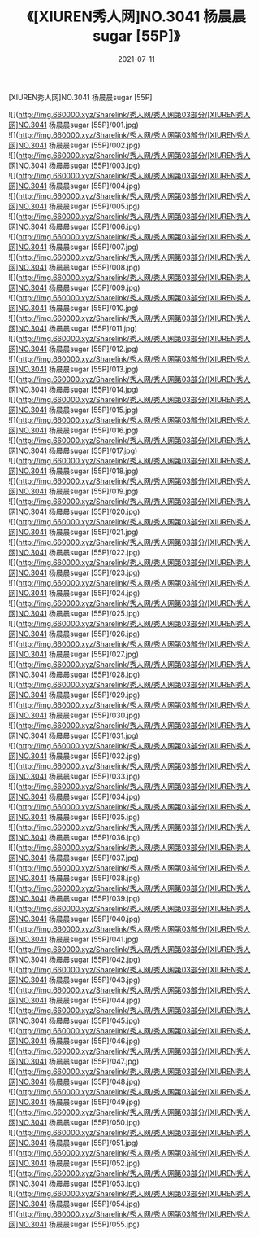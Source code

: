 ﻿---
layout: post
title:  《[XIUREN秀人网]NO.3041 杨晨晨sugar [55P]》
date:   2021-07-11
img: http://img.660000.xyz/Sharelink/秀人网/秀人网第03部分/[XIUREN秀人网]NO.3041 杨晨晨sugar [55P]/000.jpg
categories: [美女, 清纯, 唯美]
---

[XIUREN秀人网]NO.3041 杨晨晨sugar [55P]

  ![](http://img.660000.xyz/Sharelink/秀人网/秀人网第03部分/[XIUREN秀人网]NO.3041 杨晨晨sugar [55P]/001.jpg) <br> ![](http://img.660000.xyz/Sharelink/秀人网/秀人网第03部分/[XIUREN秀人网]NO.3041 杨晨晨sugar [55P]/002.jpg) <br> ![](http://img.660000.xyz/Sharelink/秀人网/秀人网第03部分/[XIUREN秀人网]NO.3041 杨晨晨sugar [55P]/003.jpg) <br> ![](http://img.660000.xyz/Sharelink/秀人网/秀人网第03部分/[XIUREN秀人网]NO.3041 杨晨晨sugar [55P]/004.jpg) <br> ![](http://img.660000.xyz/Sharelink/秀人网/秀人网第03部分/[XIUREN秀人网]NO.3041 杨晨晨sugar [55P]/005.jpg) <br> ![](http://img.660000.xyz/Sharelink/秀人网/秀人网第03部分/[XIUREN秀人网]NO.3041 杨晨晨sugar [55P]/006.jpg) <br> ![](http://img.660000.xyz/Sharelink/秀人网/秀人网第03部分/[XIUREN秀人网]NO.3041 杨晨晨sugar [55P]/007.jpg) <br> ![](http://img.660000.xyz/Sharelink/秀人网/秀人网第03部分/[XIUREN秀人网]NO.3041 杨晨晨sugar [55P]/008.jpg) <br> ![](http://img.660000.xyz/Sharelink/秀人网/秀人网第03部分/[XIUREN秀人网]NO.3041 杨晨晨sugar [55P]/009.jpg) <br> ![](http://img.660000.xyz/Sharelink/秀人网/秀人网第03部分/[XIUREN秀人网]NO.3041 杨晨晨sugar [55P]/010.jpg) <br> ![](http://img.660000.xyz/Sharelink/秀人网/秀人网第03部分/[XIUREN秀人网]NO.3041 杨晨晨sugar [55P]/011.jpg) <br> ![](http://img.660000.xyz/Sharelink/秀人网/秀人网第03部分/[XIUREN秀人网]NO.3041 杨晨晨sugar [55P]/012.jpg) <br> ![](http://img.660000.xyz/Sharelink/秀人网/秀人网第03部分/[XIUREN秀人网]NO.3041 杨晨晨sugar [55P]/013.jpg) <br> ![](http://img.660000.xyz/Sharelink/秀人网/秀人网第03部分/[XIUREN秀人网]NO.3041 杨晨晨sugar [55P]/014.jpg) <br> ![](http://img.660000.xyz/Sharelink/秀人网/秀人网第03部分/[XIUREN秀人网]NO.3041 杨晨晨sugar [55P]/015.jpg) <br> ![](http://img.660000.xyz/Sharelink/秀人网/秀人网第03部分/[XIUREN秀人网]NO.3041 杨晨晨sugar [55P]/016.jpg) <br> ![](http://img.660000.xyz/Sharelink/秀人网/秀人网第03部分/[XIUREN秀人网]NO.3041 杨晨晨sugar [55P]/017.jpg) <br> ![](http://img.660000.xyz/Sharelink/秀人网/秀人网第03部分/[XIUREN秀人网]NO.3041 杨晨晨sugar [55P]/018.jpg) <br> ![](http://img.660000.xyz/Sharelink/秀人网/秀人网第03部分/[XIUREN秀人网]NO.3041 杨晨晨sugar [55P]/019.jpg) <br> ![](http://img.660000.xyz/Sharelink/秀人网/秀人网第03部分/[XIUREN秀人网]NO.3041 杨晨晨sugar [55P]/020.jpg) <br> ![](http://img.660000.xyz/Sharelink/秀人网/秀人网第03部分/[XIUREN秀人网]NO.3041 杨晨晨sugar [55P]/021.jpg) <br> ![](http://img.660000.xyz/Sharelink/秀人网/秀人网第03部分/[XIUREN秀人网]NO.3041 杨晨晨sugar [55P]/022.jpg) <br> ![](http://img.660000.xyz/Sharelink/秀人网/秀人网第03部分/[XIUREN秀人网]NO.3041 杨晨晨sugar [55P]/023.jpg) <br> ![](http://img.660000.xyz/Sharelink/秀人网/秀人网第03部分/[XIUREN秀人网]NO.3041 杨晨晨sugar [55P]/024.jpg) <br> ![](http://img.660000.xyz/Sharelink/秀人网/秀人网第03部分/[XIUREN秀人网]NO.3041 杨晨晨sugar [55P]/025.jpg) <br> ![](http://img.660000.xyz/Sharelink/秀人网/秀人网第03部分/[XIUREN秀人网]NO.3041 杨晨晨sugar [55P]/026.jpg) <br> ![](http://img.660000.xyz/Sharelink/秀人网/秀人网第03部分/[XIUREN秀人网]NO.3041 杨晨晨sugar [55P]/027.jpg) <br> ![](http://img.660000.xyz/Sharelink/秀人网/秀人网第03部分/[XIUREN秀人网]NO.3041 杨晨晨sugar [55P]/028.jpg) <br> ![](http://img.660000.xyz/Sharelink/秀人网/秀人网第03部分/[XIUREN秀人网]NO.3041 杨晨晨sugar [55P]/029.jpg) <br> ![](http://img.660000.xyz/Sharelink/秀人网/秀人网第03部分/[XIUREN秀人网]NO.3041 杨晨晨sugar [55P]/030.jpg) <br> ![](http://img.660000.xyz/Sharelink/秀人网/秀人网第03部分/[XIUREN秀人网]NO.3041 杨晨晨sugar [55P]/031.jpg) <br> ![](http://img.660000.xyz/Sharelink/秀人网/秀人网第03部分/[XIUREN秀人网]NO.3041 杨晨晨sugar [55P]/032.jpg) <br> ![](http://img.660000.xyz/Sharelink/秀人网/秀人网第03部分/[XIUREN秀人网]NO.3041 杨晨晨sugar [55P]/033.jpg) <br> ![](http://img.660000.xyz/Sharelink/秀人网/秀人网第03部分/[XIUREN秀人网]NO.3041 杨晨晨sugar [55P]/034.jpg) <br> ![](http://img.660000.xyz/Sharelink/秀人网/秀人网第03部分/[XIUREN秀人网]NO.3041 杨晨晨sugar [55P]/035.jpg) <br> ![](http://img.660000.xyz/Sharelink/秀人网/秀人网第03部分/[XIUREN秀人网]NO.3041 杨晨晨sugar [55P]/036.jpg) <br> ![](http://img.660000.xyz/Sharelink/秀人网/秀人网第03部分/[XIUREN秀人网]NO.3041 杨晨晨sugar [55P]/037.jpg) <br> ![](http://img.660000.xyz/Sharelink/秀人网/秀人网第03部分/[XIUREN秀人网]NO.3041 杨晨晨sugar [55P]/038.jpg) <br> ![](http://img.660000.xyz/Sharelink/秀人网/秀人网第03部分/[XIUREN秀人网]NO.3041 杨晨晨sugar [55P]/039.jpg) <br> ![](http://img.660000.xyz/Sharelink/秀人网/秀人网第03部分/[XIUREN秀人网]NO.3041 杨晨晨sugar [55P]/040.jpg) <br> ![](http://img.660000.xyz/Sharelink/秀人网/秀人网第03部分/[XIUREN秀人网]NO.3041 杨晨晨sugar [55P]/041.jpg) <br> ![](http://img.660000.xyz/Sharelink/秀人网/秀人网第03部分/[XIUREN秀人网]NO.3041 杨晨晨sugar [55P]/042.jpg) <br> ![](http://img.660000.xyz/Sharelink/秀人网/秀人网第03部分/[XIUREN秀人网]NO.3041 杨晨晨sugar [55P]/043.jpg) <br> ![](http://img.660000.xyz/Sharelink/秀人网/秀人网第03部分/[XIUREN秀人网]NO.3041 杨晨晨sugar [55P]/044.jpg) <br> ![](http://img.660000.xyz/Sharelink/秀人网/秀人网第03部分/[XIUREN秀人网]NO.3041 杨晨晨sugar [55P]/045.jpg) <br> ![](http://img.660000.xyz/Sharelink/秀人网/秀人网第03部分/[XIUREN秀人网]NO.3041 杨晨晨sugar [55P]/046.jpg) <br> ![](http://img.660000.xyz/Sharelink/秀人网/秀人网第03部分/[XIUREN秀人网]NO.3041 杨晨晨sugar [55P]/047.jpg) <br> ![](http://img.660000.xyz/Sharelink/秀人网/秀人网第03部分/[XIUREN秀人网]NO.3041 杨晨晨sugar [55P]/048.jpg) <br> ![](http://img.660000.xyz/Sharelink/秀人网/秀人网第03部分/[XIUREN秀人网]NO.3041 杨晨晨sugar [55P]/049.jpg) <br> ![](http://img.660000.xyz/Sharelink/秀人网/秀人网第03部分/[XIUREN秀人网]NO.3041 杨晨晨sugar [55P]/050.jpg) <br> ![](http://img.660000.xyz/Sharelink/秀人网/秀人网第03部分/[XIUREN秀人网]NO.3041 杨晨晨sugar [55P]/051.jpg) <br> ![](http://img.660000.xyz/Sharelink/秀人网/秀人网第03部分/[XIUREN秀人网]NO.3041 杨晨晨sugar [55P]/052.jpg) <br> ![](http://img.660000.xyz/Sharelink/秀人网/秀人网第03部分/[XIUREN秀人网]NO.3041 杨晨晨sugar [55P]/053.jpg) <br> ![](http://img.660000.xyz/Sharelink/秀人网/秀人网第03部分/[XIUREN秀人网]NO.3041 杨晨晨sugar [55P]/054.jpg) <br> ![](http://img.660000.xyz/Sharelink/秀人网/秀人网第03部分/[XIUREN秀人网]NO.3041 杨晨晨sugar [55P]/055.jpg) <br>